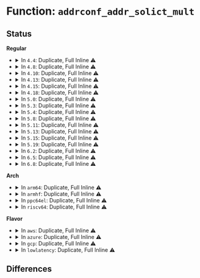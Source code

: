 # Function: <code>addrconf_addr_solict_mult</code>

## Status
<b>Regular</b>
<ul>
<li>
<details>
<summary>In <code>4.4</code>: Duplicate, Full Inline ⚠️</summary>

**Collision:** Static Duplication

**Inline:** Full

**Transformation:** False

**Instances:**

```
In net/ipv6/addrconf.c (ffffffff817cac11)
Location: include/net/addrconf.h:335
Inline: True
Inline callers:
  - net/ipv6/addrconf.c:addrconf_dad_work
```
```
In net/ipv6/route.c (ffffffff817d366b)
Location: include/net/addrconf.h:335
Inline: True
Inline callers:
  - net/ipv6/route.c:rt6_probe_deferred
```
```
In net/ipv6/ndisc.c (ffffffff817de2a6)
Location: include/net/addrconf.h:335
Inline: True
Inline callers:
  - net/ipv6/ndisc.c:pndisc_destructor
  - net/ipv6/ndisc.c:pndisc_constructor
  - net/ipv6/ndisc.c:ndisc_solicit
```
</details>
</li>
<li>
<details>
<summary>In <code>4.8</code>: Duplicate, Full Inline ⚠️</summary>

**Collision:** Static Duplication

**Inline:** Full

**Transformation:** False

**Instances:**

```
In net/ipv6/addrconf.c (ffffffff8183d46b)
Location: include/net/addrconf.h:348
Inline: True
Inline callers:
  - net/ipv6/addrconf.c:addrconf_dad_work
```
```
In net/ipv6/route.c (ffffffff8184119b)
Location: include/net/addrconf.h:348
Inline: True
Inline callers:
  - net/ipv6/route.c:rt6_probe_deferred
```
```
In net/ipv6/ndisc.c (ffffffff8184daf1)
Location: include/net/addrconf.h:348
Inline: True
Inline callers:
  - net/ipv6/ndisc.c:ndisc_solicit
  - net/ipv6/ndisc.c:pndisc_destructor
  - net/ipv6/ndisc.c:pndisc_constructor
```
</details>
</li>
<li>
<details>
<summary>In <code>4.10</code>: Duplicate, Full Inline ⚠️</summary>

**Collision:** Static Duplication

**Inline:** Full

**Transformation:** False

**Instances:**

```
In net/ipv6/addrconf.c (ffffffff8186f079)
Location: include/net/addrconf.h:350
Inline: True
Inline callers:
  - net/ipv6/addrconf.c:addrconf_dad_work
```
```
In net/ipv6/route.c (ffffffff81872e9e)
Location: include/net/addrconf.h:350
Inline: True
Inline callers:
  - net/ipv6/route.c:rt6_probe_deferred
```
```
In net/ipv6/ndisc.c (ffffffff8187f9c1)
Location: include/net/addrconf.h:350
Inline: True
Inline callers:
  - net/ipv6/ndisc.c:ndisc_solicit
  - net/ipv6/ndisc.c:pndisc_destructor
  - net/ipv6/ndisc.c:pndisc_constructor
```
</details>
</li>
<li>
<details>
<summary>In <code>4.13</code>: Duplicate, Full Inline ⚠️</summary>

**Collision:** Static Duplication

**Inline:** Full

**Transformation:** False

**Instances:**

```
In net/ipv6/addrconf.c (ffffffff81893e7a)
Location: include/net/addrconf.h:382
Inline: True
Inline callers:
  - net/ipv6/addrconf.c:addrconf_dad_work
```
```
In net/ipv6/route.c (ffffffff81897acd)
Location: include/net/addrconf.h:382
Inline: True
Inline callers:
  - net/ipv6/route.c:rt6_probe_deferred
```
```
In net/ipv6/ndisc.c (ffffffff818a5abf)
Location: include/net/addrconf.h:382
Inline: True
Inline callers:
  - net/ipv6/ndisc.c:ndisc_solicit
  - net/ipv6/ndisc.c:pndisc_destructor
  - net/ipv6/ndisc.c:pndisc_constructor
```
</details>
</li>
<li>
<details>
<summary>In <code>4.15</code>: Duplicate, Full Inline ⚠️</summary>

**Collision:** Static Duplication

**Inline:** Full

**Transformation:** False

**Instances:**

```
In net/ipv6/addrconf.c (ffffffff81915306)
Location: include/net/addrconf.h:381
Inline: True
Inline callers:
  - net/ipv6/addrconf.c:addrconf_dad_work
```
```
In net/ipv6/route.c (ffffffff81918d7d)
Location: include/net/addrconf.h:381
Inline: True
Inline callers:
  - net/ipv6/route.c:rt6_probe_deferred
```
```
In net/ipv6/ndisc.c (ffffffff819284cf)
Location: include/net/addrconf.h:381
Inline: True
Inline callers:
  - net/ipv6/ndisc.c:ndisc_solicit
  - net/ipv6/ndisc.c:pndisc_destructor
  - net/ipv6/ndisc.c:pndisc_constructor
```
</details>
</li>
<li>
<details>
<summary>In <code>4.18</code>: Duplicate, Full Inline ⚠️</summary>

**Collision:** Static Duplication

**Inline:** Full

**Transformation:** False

**Instances:**

```
In net/ipv6/addrconf.c (ffffffff8196c8d2)
Location: include/net/addrconf.h:431
Inline: True
Inline callers:
  - net/ipv6/addrconf.c:addrconf_dad_work
```
```
In net/ipv6/route.c (ffffffff81970b2e)
Location: include/net/addrconf.h:431
Inline: True
Inline callers:
  - net/ipv6/route.c:rt6_probe_deferred
```
```
In net/ipv6/ndisc.c (ffffffff81980864)
Location: include/net/addrconf.h:431
Inline: True
Inline callers:
  - net/ipv6/ndisc.c:ndisc_solicit
  - net/ipv6/ndisc.c:pndisc_destructor
  - net/ipv6/ndisc.c:pndisc_constructor
```
</details>
</li>
<li>
<details>
<summary>In <code>5.0</code>: Duplicate, Full Inline ⚠️</summary>

**Collision:** Static Duplication

**Inline:** Full

**Transformation:** False

**Instances:**

```
In net/ipv6/addrconf.c (ffffffff819a2372)
Location: include/net/addrconf.h:439
Inline: True
Inline callers:
  - net/ipv6/addrconf.c:addrconf_dad_work
```
```
In net/ipv6/route.c (ffffffff819a675e)
Location: include/net/addrconf.h:439
Inline: True
Inline callers:
  - net/ipv6/route.c:rt6_probe_deferred
```
```
In net/ipv6/ndisc.c (ffffffff819b6e74)
Location: include/net/addrconf.h:439
Inline: True
Inline callers:
  - net/ipv6/ndisc.c:ndisc_solicit
  - net/ipv6/ndisc.c:pndisc_destructor
  - net/ipv6/ndisc.c:pndisc_constructor
```
</details>
</li>
<li>
<details>
<summary>In <code>5.3</code>: Duplicate, Full Inline ⚠️</summary>

**Collision:** Static Duplication

**Inline:** Full

**Transformation:** False

**Instances:**

```
In net/ipv6/addrconf.c (ffffffff81a0e910)
Location: include/net/addrconf.h:428
Inline: True
Inline callers:
  - net/ipv6/addrconf.c:addrconf_dad_work
```
```
In net/ipv6/route.c (ffffffff81a12e1f)
Location: include/net/addrconf.h:428
Inline: True
Inline callers:
  - net/ipv6/route.c:rt6_probe_deferred
```
```
In net/ipv6/ndisc.c (ffffffff81a258f9)
Location: include/net/addrconf.h:428
Inline: True
Inline callers:
  - net/ipv6/ndisc.c:ndisc_solicit
  - net/ipv6/ndisc.c:pndisc_destructor
  - net/ipv6/ndisc.c:pndisc_constructor
```
</details>
</li>
<li>
<details>
<summary>In <code>5.4</code>: Duplicate, Full Inline ⚠️</summary>

**Collision:** Static Duplication

**Inline:** Full

**Transformation:** False

**Instances:**

```
In net/ipv6/addrconf.c (ffffffff81a45650)
Location: include/net/addrconf.h:428
Inline: True
Inline callers:
  - net/ipv6/addrconf.c:addrconf_dad_work
```
```
In net/ipv6/route.c (ffffffff81a49a0f)
Location: include/net/addrconf.h:428
Inline: True
Inline callers:
  - net/ipv6/route.c:rt6_probe_deferred
```
```
In net/ipv6/ndisc.c (ffffffff81a5c379)
Location: include/net/addrconf.h:428
Inline: True
Inline callers:
  - net/ipv6/ndisc.c:ndisc_solicit
  - net/ipv6/ndisc.c:pndisc_destructor
  - net/ipv6/ndisc.c:pndisc_constructor
```
</details>
</li>
<li>
<details>
<summary>In <code>5.8</code>: Duplicate, Full Inline ⚠️</summary>

**Collision:** Static Duplication

**Inline:** Full

**Transformation:** False

**Instances:**

```
In net/ipv6/addrconf.c (ffffffff81b3c3bc)
Location: include/net/addrconf.h:430
Inline: True
Inline callers:
  - net/ipv6/addrconf.c:addrconf_dad_work
  - net/ipv6/addrconf.c:addrconf_dad_begin
```
```
In net/ipv6/route.c (0)
Location: include/net/addrconf.h:430
Inline: True
Inline callers:
  - net/ipv6/route.c:rt6_probe_deferred
```
```
In net/ipv6/ndisc.c (ffffffff81b56940)
Location: include/net/addrconf.h:430
Inline: True
Inline callers:
  - net/ipv6/ndisc.c:ndisc_solicit
  - net/ipv6/ndisc.c:pndisc_destructor
  - net/ipv6/ndisc.c:pndisc_constructor
```
</details>
</li>
<li>
<details>
<summary>In <code>5.11</code>: Duplicate, Full Inline ⚠️</summary>

**Collision:** Static Duplication

**Inline:** Full

**Transformation:** False

**Instances:**

```
In net/ipv6/addrconf.c (ffffffff81b4b0cc)
Location: include/net/addrconf.h:433
Inline: True
Inline callers:
  - net/ipv6/addrconf.c:addrconf_dad_work
  - net/ipv6/addrconf.c:addrconf_dad_begin
```
```
In net/ipv6/route.c (0)
Location: include/net/addrconf.h:433
Inline: True
Inline callers:
  - net/ipv6/route.c:rt6_probe_deferred
```
```
In net/ipv6/ndisc.c (ffffffff81b64fb0)
Location: include/net/addrconf.h:433
Inline: True
Inline callers:
  - net/ipv6/ndisc.c:ndisc_solicit
  - net/ipv6/ndisc.c:pndisc_destructor
  - net/ipv6/ndisc.c:pndisc_constructor
```
</details>
</li>
<li>
<details>
<summary>In <code>5.13</code>: Duplicate, Full Inline ⚠️</summary>

**Collision:** Static Duplication

**Inline:** Full

**Transformation:** False

**Instances:**

```
In net/ipv6/addrconf.c (ffffffff81b31fad)
Location: include/net/addrconf.h:432
Inline: True
Inline callers:
  - net/ipv6/addrconf.c:__ipv6_ifa_notify
  - net/ipv6/addrconf.c:addrconf_dad_work
  - net/ipv6/addrconf.c:addrconf_dad_begin
```
```
In net/ipv6/route.c (0)
Location: include/net/addrconf.h:432
Inline: True
Inline callers:
  - net/ipv6/route.c:rt6_probe_deferred
```
```
In net/ipv6/ndisc.c (ffffffff81b53299)
Location: include/net/addrconf.h:432
Inline: True
Inline callers:
  - net/ipv6/ndisc.c:ndisc_solicit
  - net/ipv6/ndisc.c:pndisc_destructor
  - net/ipv6/ndisc.c:pndisc_constructor
```
</details>
</li>
<li>
<details>
<summary>In <code>5.15</code>: Duplicate, Full Inline ⚠️</summary>

**Collision:** Static Duplication

**Inline:** Full

**Transformation:** False

**Instances:**

```
In net/ipv6/addrconf.c (ffffffff81bf807d)
Location: include/net/addrconf.h:432
Inline: True
Inline callers:
  - net/ipv6/addrconf.c:__ipv6_ifa_notify
  - net/ipv6/addrconf.c:addrconf_dad_work
  - net/ipv6/addrconf.c:addrconf_dad_begin
```
```
In net/ipv6/route.c (0)
Location: include/net/addrconf.h:432
Inline: True
Inline callers:
  - net/ipv6/route.c:rt6_probe_deferred
```
```
In net/ipv6/ndisc.c (ffffffff81c1a7a9)
Location: include/net/addrconf.h:432
Inline: True
Inline callers:
  - net/ipv6/ndisc.c:ndisc_solicit
  - net/ipv6/ndisc.c:pndisc_destructor
  - net/ipv6/ndisc.c:pndisc_constructor
```
</details>
</li>
<li>
<details>
<summary>In <code>5.19</code>: Duplicate, Full Inline ⚠️</summary>

**Collision:** Static Duplication

**Inline:** Full

**Transformation:** False

**Instances:**

```
In net/ipv6/addrconf.c (ffffffff81d9142d)
Location: include/net/addrconf.h:437
Inline: True
Inline callers:
  - net/ipv6/addrconf.c:__ipv6_ifa_notify
  - net/ipv6/addrconf.c:addrconf_dad_work
  - net/ipv6/addrconf.c:addrconf_dad_work
```
```
In net/ipv6/route.c (0)
Location: include/net/addrconf.h:437
Inline: True
Inline callers:
  - net/ipv6/route.c:rt6_probe_deferred
```
```
In net/ipv6/ndisc.c (ffffffff81db6cee)
Location: include/net/addrconf.h:437
Inline: True
Inline callers:
  - net/ipv6/ndisc.c:ndisc_solicit
  - net/ipv6/ndisc.c:pndisc_destructor
  - net/ipv6/ndisc.c:pndisc_constructor
```
</details>
</li>
<li>
<details>
<summary>In <code>6.2</code>: Duplicate, Full Inline ⚠️</summary>

**Collision:** Static Duplication

**Inline:** Full

**Transformation:** False

**Instances:**

```
In net/ipv6/addrconf.c (ffffffff81f5fb8d)
Location: include/net/addrconf.h:437
Inline: True
Inline callers:
  - net/ipv6/addrconf.c:__ipv6_ifa_notify
  - net/ipv6/addrconf.c:addrconf_dad_work
  - net/ipv6/addrconf.c:addrconf_dad_work
```
```
In net/ipv6/route.c (0)
Location: include/net/addrconf.h:437
Inline: True
Inline callers:
  - net/ipv6/route.c:rt6_probe_deferred
```
```
In net/ipv6/ndisc.c (ffffffff81f8698e)
Location: include/net/addrconf.h:437
Inline: True
Inline callers:
  - net/ipv6/ndisc.c:ndisc_solicit
  - net/ipv6/ndisc.c:pndisc_destructor
  - net/ipv6/ndisc.c:pndisc_constructor
```
</details>
</li>
<li>
<details>
<summary>In <code>6.5</code>: Duplicate, Full Inline ⚠️</summary>

**Collision:** Static Duplication

**Inline:** Full

**Transformation:** False

**Instances:**

```
In net/ipv6/addrconf.c (ffffffff81fbf8bd)
Location: include/net/addrconf.h:437
Inline: True
Inline callers:
  - net/ipv6/addrconf.c:__ipv6_ifa_notify
  - net/ipv6/addrconf.c:addrconf_dad_work
  - net/ipv6/addrconf.c:addrconf_dad_work
```
```
In net/ipv6/route.c (0)
Location: include/net/addrconf.h:437
Inline: True
Inline callers:
  - net/ipv6/route.c:rt6_probe_deferred
```
```
In net/ipv6/ndisc.c (ffffffff81fe6cce)
Location: include/net/addrconf.h:437
Inline: True
Inline callers:
  - net/ipv6/ndisc.c:ndisc_solicit
  - net/ipv6/ndisc.c:pndisc_destructor
  - net/ipv6/ndisc.c:pndisc_constructor
```
</details>
</li>
<li>
<details>
<summary>In <code>6.8</code>: Duplicate, Full Inline ⚠️</summary>

**Collision:** Static Duplication

**Inline:** Full

**Transformation:** False

**Instances:**

```
In net/ipv6/addrconf.c (ffffffff8208cd5d)
Location: include/net/addrconf.h:445
Inline: True
Inline callers:
  - net/ipv6/addrconf.c:__ipv6_ifa_notify
  - net/ipv6/addrconf.c:addrconf_dad_work
  - net/ipv6/addrconf.c:addrconf_dad_work
```
```
In net/ipv6/route.c (0)
Location: include/net/addrconf.h:445
Inline: True
Inline callers:
  - net/ipv6/route.c:rt6_probe_deferred
```
```
In net/ipv6/ndisc.c (ffffffff820b4b2e)
Location: include/net/addrconf.h:445
Inline: True
Inline callers:
  - net/ipv6/ndisc.c:ndisc_solicit
  - net/ipv6/ndisc.c:pndisc_destructor
  - net/ipv6/ndisc.c:pndisc_constructor
```
</details>
</li>
</ul>
<b>Arch</b>
<ul>
<li>
<details>
<summary>In <code>arm64</code>: Duplicate, Full Inline ⚠️</summary>

**Collision:** Static Duplication

**Inline:** Full

**Transformation:** False

**Instances:**

```
In net/ipv6/addrconf.c (ffff800010d07e88)
Location: include/net/addrconf.h:428
Inline: True
Inline callers:
  - net/ipv6/addrconf.c:addrconf_dad_work
```
```
In net/ipv6/route.c (ffff800010d0ee44)
Location: include/net/addrconf.h:428
Inline: True
Inline callers:
  - net/ipv6/route.c:rt6_probe_deferred
```
```
In net/ipv6/ndisc.c (ffff800010d21708)
Location: include/net/addrconf.h:428
Inline: True
Inline callers:
  - net/ipv6/ndisc.c:ndisc_solicit
  - net/ipv6/ndisc.c:pndisc_destructor
  - net/ipv6/ndisc.c:pndisc_constructor
```
</details>
</li>
<li>
<details>
<summary>In <code>armhf</code>: Duplicate, Full Inline ⚠️</summary>

**Collision:** Static Duplication

**Inline:** Full

**Transformation:** False

**Instances:**

```
In net/ipv6/addrconf.c (c0e0e5f8)
Location: include/net/addrconf.h:428
Inline: True
Inline callers:
  - net/ipv6/addrconf.c:addrconf_dad_work
  - net/ipv6/addrconf.c:addrconf_dad_work
```
```
In net/ipv6/route.c (c0e1327c)
Location: include/net/addrconf.h:428
Inline: True
Inline callers:
  - net/ipv6/route.c:rt6_probe_deferred
```
```
In net/ipv6/ndisc.c (c0e26178)
Location: include/net/addrconf.h:428
Inline: True
Inline callers:
  - net/ipv6/ndisc.c:ndisc_solicit
  - net/ipv6/ndisc.c:pndisc_destructor
  - net/ipv6/ndisc.c:pndisc_constructor
```
</details>
</li>
<li>
<details>
<summary>In <code>ppc64el</code>: Duplicate, Full Inline ⚠️</summary>

**Collision:** Static Duplication

**Inline:** Full

**Transformation:** False

**Instances:**

```
In net/ipv6/addrconf.c (c000000000e32230)
Location: include/net/addrconf.h:428
Inline: True
Inline callers:
  - net/ipv6/addrconf.c:addrconf_dad_work
```
```
In net/ipv6/route.c (c000000000e3b74c)
Location: include/net/addrconf.h:428
Inline: True
Inline callers:
  - net/ipv6/route.c:rt6_probe_deferred
```
```
In net/ipv6/ndisc.c (c000000000e50d54)
Location: include/net/addrconf.h:428
Inline: True
Inline callers:
  - net/ipv6/ndisc.c:ndisc_solicit
  - net/ipv6/ndisc.c:pndisc_destructor
  - net/ipv6/ndisc.c:pndisc_constructor
```
</details>
</li>
<li>
<details>
<summary>In <code>riscv64</code>: Duplicate, Full Inline ⚠️</summary>

**Collision:** Static Duplication

**Inline:** Full

**Transformation:** False

**Instances:**

```
In net/ipv6/addrconf.c (ffffffe00084fed4)
Location: include/net/addrconf.h:428
Inline: True
Inline callers:
  - net/ipv6/addrconf.c:addrconf_dad_work
  - net/ipv6/addrconf.c:addrconf_dad_work
```
```
In net/ipv6/route.c (ffffffe000854174)
Location: include/net/addrconf.h:428
Inline: True
Inline callers:
  - net/ipv6/route.c:rt6_probe_deferred
```
```
In net/ipv6/ndisc.c (ffffffe00086357a)
Location: include/net/addrconf.h:428
Inline: True
Inline callers:
  - net/ipv6/ndisc.c:ndisc_solicit
  - net/ipv6/ndisc.c:pndisc_destructor
  - net/ipv6/ndisc.c:pndisc_constructor
```
</details>
</li>
</ul>
<b>Flavor</b>
<ul>
<li>
<details>
<summary>In <code>aws</code>: Duplicate, Full Inline ⚠️</summary>

**Collision:** Static Duplication

**Inline:** Full

**Transformation:** False

**Instances:**

```
In net/ipv6/addrconf.c (ffffffff819e4ce0)
Location: include/net/addrconf.h:428
Inline: True
Inline callers:
  - net/ipv6/addrconf.c:addrconf_dad_work
```
```
In net/ipv6/route.c (ffffffff819e909f)
Location: include/net/addrconf.h:428
Inline: True
Inline callers:
  - net/ipv6/route.c:rt6_probe_deferred
```
```
In net/ipv6/ndisc.c (ffffffff819fba09)
Location: include/net/addrconf.h:428
Inline: True
Inline callers:
  - net/ipv6/ndisc.c:ndisc_solicit
  - net/ipv6/ndisc.c:pndisc_destructor
  - net/ipv6/ndisc.c:pndisc_constructor
```
</details>
</li>
<li>
<details>
<summary>In <code>azure</code>: Duplicate, Full Inline ⚠️</summary>

**Collision:** Static Duplication

**Inline:** Full

**Transformation:** False

**Instances:**

```
In net/ipv6/addrconf.c (ffffffff819a1aa0)
Location: include/net/addrconf.h:428
Inline: True
Inline callers:
  - net/ipv6/addrconf.c:addrconf_dad_work
```
```
In net/ipv6/route.c (ffffffff819a5e5f)
Location: include/net/addrconf.h:428
Inline: True
Inline callers:
  - net/ipv6/route.c:rt6_probe_deferred
```
```
In net/ipv6/ndisc.c (ffffffff819b87c9)
Location: include/net/addrconf.h:428
Inline: True
Inline callers:
  - net/ipv6/ndisc.c:ndisc_solicit
  - net/ipv6/ndisc.c:pndisc_destructor
  - net/ipv6/ndisc.c:pndisc_constructor
```
</details>
</li>
<li>
<details>
<summary>In <code>gcp</code>: Duplicate, Full Inline ⚠️</summary>

**Collision:** Static Duplication

**Inline:** Full

**Transformation:** False

**Instances:**

```
In net/ipv6/addrconf.c (ffffffff81a4f760)
Location: include/net/addrconf.h:428
Inline: True
Inline callers:
  - net/ipv6/addrconf.c:addrconf_dad_work
```
```
In net/ipv6/route.c (ffffffff81a53b1f)
Location: include/net/addrconf.h:428
Inline: True
Inline callers:
  - net/ipv6/route.c:rt6_probe_deferred
```
```
In net/ipv6/ndisc.c (ffffffff81a66489)
Location: include/net/addrconf.h:428
Inline: True
Inline callers:
  - net/ipv6/ndisc.c:ndisc_solicit
  - net/ipv6/ndisc.c:pndisc_destructor
  - net/ipv6/ndisc.c:pndisc_constructor
```
</details>
</li>
<li>
<details>
<summary>In <code>lowlatency</code>: Duplicate, Full Inline ⚠️</summary>

**Collision:** Static Duplication

**Inline:** Full

**Transformation:** False

**Instances:**

```
In net/ipv6/addrconf.c (ffffffff81a5b70d)
Location: include/net/addrconf.h:428
Inline: True
Inline callers:
  - net/ipv6/addrconf.c:addrconf_dad_work
```
```
In net/ipv6/route.c (ffffffff81a5fb0f)
Location: include/net/addrconf.h:428
Inline: True
Inline callers:
  - net/ipv6/route.c:rt6_probe_deferred
```
```
In net/ipv6/ndisc.c (ffffffff81a72a69)
Location: include/net/addrconf.h:428
Inline: True
Inline callers:
  - net/ipv6/ndisc.c:ndisc_solicit
  - net/ipv6/ndisc.c:pndisc_destructor
  - net/ipv6/ndisc.c:pndisc_constructor
```
</details>
</li>
</ul>

## Differences
